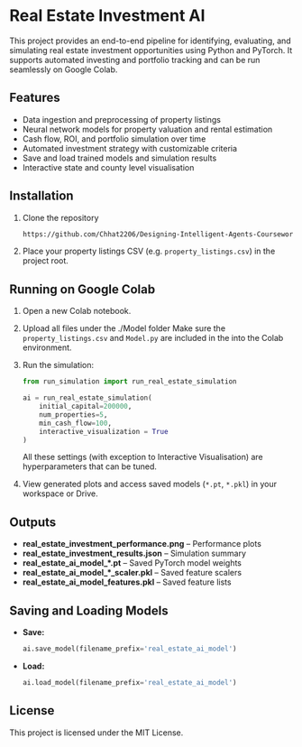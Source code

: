 # Real Estate Investment AI

This project provides an end-to-end pipeline for identifying, evaluating, and simulating real estate investment opportunities using Python and PyTorch. It supports automated investing and portfolio tracking and can be run seamlessly on Google Colab.

## Features
- Data ingestion and preprocessing of property listings  
- Neural network models for property valuation and rental estimation  
- Cash flow, ROI, and portfolio simulation over time  
- Automated investment strategy with customizable criteria  
- Save and load trained models and simulation results
- Interactive state and county level visualisation

## Installation
1. Clone the repository  
   ```bash
   https://github.com/Chhat2206/Designing-Intelligent-Agents-Coursework
   ```

3. Place your property listings CSV (e.g. `property_listings.csv`) in the project root.

## Running on Google Colab

1. Open a new Colab notebook.  
2. Upload all files under the ./Model folder
Make sure the `property_listings.csv` and `Model.py` are included in the into the Colab environment. 

3. Run the simulation:  
   ```python
   from run_simulation import run_real_estate_simulation

   ai = run_real_estate_simulation(
       initial_capital=200000,
       num_properties=5,
       min_cash_flow=100,
       interactive_visualization = True
   )
   ```
    All these settings (with exception to Interactive Visualisation) are hyperparameters that can be tuned. 

6. View generated plots and access saved models (`*.pt`, `*.pkl`) in your workspace or Drive.

## Outputs

- **real_estate_investment_performance.png** – Performance plots  
- **real_estate_investment_results.json** – Simulation summary  
- **real_estate_ai_model_*.pt** – Saved PyTorch model weights  
- **real_estate_ai_model_*_scaler.pkl** – Saved feature scalers  
- **real_estate_ai_model_features.pkl** – Saved feature lists  

## Saving and Loading Models

- **Save:**  
  ```python
  ai.save_model(filename_prefix='real_estate_ai_model')
  ```
- **Load:**  
  ```python
  ai.load_model(filename_prefix='real_estate_ai_model')
  ```

## License

This project is licensed under the MIT License.
